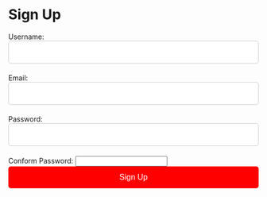 <!DOCTYPE html>
<html>
<head>
<title>SignUp</title>
<style>
input[type="text"],input[type="email"],input[type="password"] {
display:block;
width: 100%;
padding: 10px;
font-size: 16px;
line-height: 1.5;
border-radius: 5px;
border: 1px solid #ccc;
box-sizing: border-box;
margin-bottom: 20px;
}
input[type="submit"] {
display: block;
width: 100%;
padding: 10px;
background-color: red;
color: #fff;
font-size: 16px;
line-height: 1.5;
border: none;
border-radius: 5px;
cursor: pointer;
}
</style>
</head>
<body>
<div class="container">
<h1>Sign Up</h1>
<form action="submit.php" method="post">
<label for="username">Username:</label>
<input type="text" id="username" name="username" required>
<label for="email">Email:</label>
<input type="email" id="email" name="email" required>
<label for="password">Password:</label>
<input type="password" id="password" name="password" minlength="8" required>
<label for="conform-password">Conform Password:</label>
<input type="password id="conform-password" name="conform-password" minlength="8" required>
<input type="submit" value="Sign Up">
</form>
</div>
</body>
</html>
